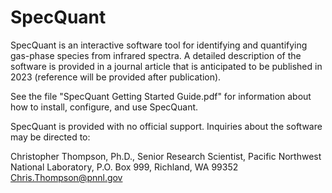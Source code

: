 # SpecQuant
SpecQuant is an interactive software tool for identifying and quantifying gas-phase species from infrared spectra. A detailed description of the software is provided in a journal article that is anticipated to be published in 2023 (reference will be provided after publication).

See the file "SpecQuant Getting Started Guide.pdf" for information about how to install, configure, and use SpecQuant.

SpecQuant is provided with no official support. Inquiries about the software may be directed to:

Christopher Thompson, Ph.D., Senior Research Scientist, Pacific Northwest National Laboratory, P.O. Box 999, Richland, WA 99352
Chris.Thompson@pnnl.gov
